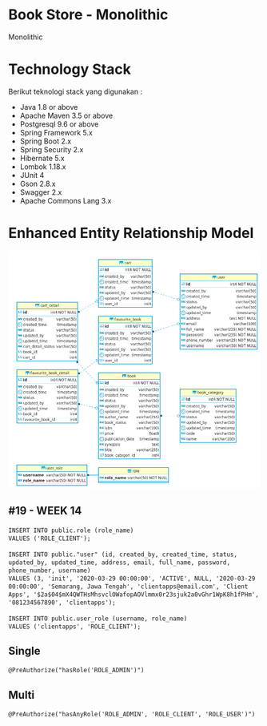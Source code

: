 # Book Store -  Monolithic
Monolithic

# Technology Stack
  Berikut teknologi stack yang digunakan :
  
* Java 1.8 or above
* Apache Maven 3.5 or above
* Postgresql 9.6 or above
* Spring Framework 5.x
* Spring Boot 2.x
* Spring Security 2.x
* Hibernate 5.x
* Lombok 1.18.x
* JUnit 4
* Gson 2.8.x
* Swagger 2.x
* Apache Commons Lang 3.x

# Enhanced Entity Relationship Model

![Arsitektur Aplikasi](src/main/resources/static/ERM.png)

## #19 - WEEK 14
```
INSERT INTO public.role (role_name) 
VALUES ('ROLE_CLIENT');

INSERT INTO public."user" (id, created_by, created_time, status, updated_by, updated_time, address, email, full_name, password, phone_number, username) 
VALUES (3, 'init', '2020-03-29 00:00:00', 'ACTIVE', NULL, '2020-03-29 00:00:00', 'Semarang, Jawa Tengah', 'clientapps@email.com', 'Client Apps', '$2a$04$mX4QWTHsMhsvclOWafopAOVlmmx0r23sjuk2a0vGhr1WpK8h1fPHm', '081234567890', 'clientapps');

INSERT INTO public.user_role (username, role_name) 
VALUES ('clientapps', 'ROLE_CLIENT');
```

## Single
```
@PreAuthorize("hasRole('ROLE_ADMIN')")
```

## Multi
```
@PreAuthorize("hasAnyRole('ROLE_ADMIN', 'ROLE_CLIENT', 'ROLE_USER')")
```

